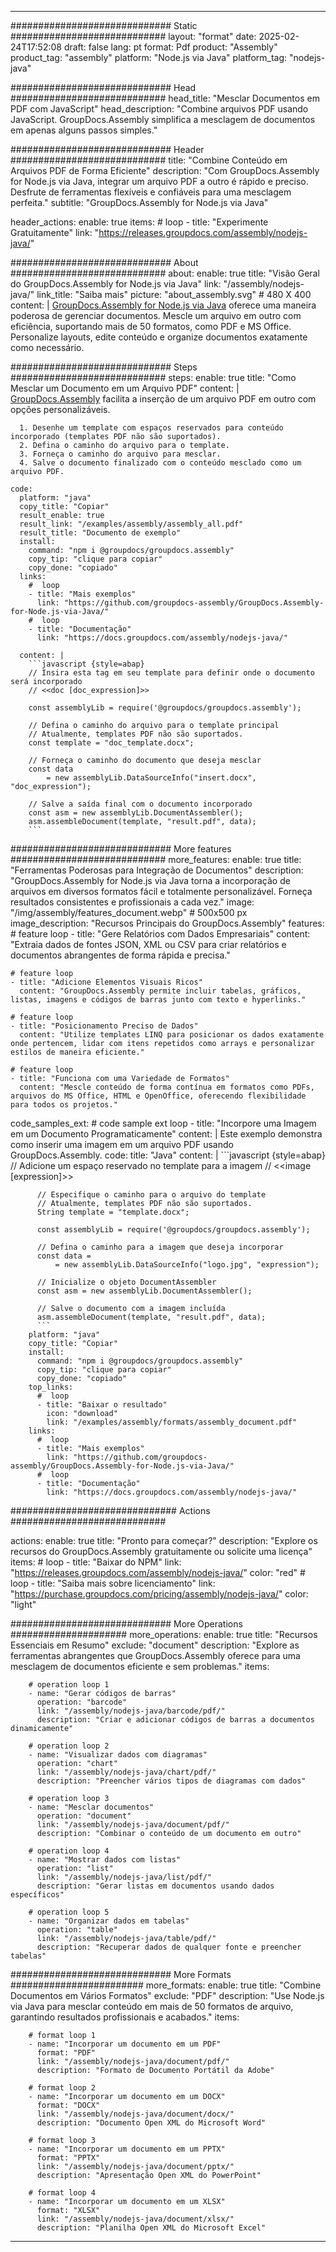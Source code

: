 



---
############################# Static ############################
layout: "format"
date:  2025-02-24T17:52:08
draft: false
lang: pt
format: Pdf
product: "Assembly"
product_tag: "assembly"
platform: "Node.js via Java"
platform_tag: "nodejs-java"

############################# Head ############################
head_title: "Mesclar Documentos em PDF com JavaScript"
head_description: "Combine arquivos PDF usando JavaScript. GroupDocs.Assembly simplifica a mesclagem de documentos em apenas alguns passos simples."

############################# Header ############################
title: "Combine Conteúdo em Arquivos PDF de Forma Eficiente" 
description: "Com GroupDocs.Assembly for Node.js via Java, integrar um arquivo PDF a outro é rápido e preciso. Desfrute de ferramentas flexíveis e confiáveis para uma mesclagem perfeita."
subtitle: "GroupDocs.Assembly for Node.js via Java" 

header_actions:
  enable: true
  items:
    #  loop
    - title: "Experimente Gratuitamente"
      link: "https://releases.groupdocs.com/assembly/nodejs-java/"
      
############################# About ############################
about:
    enable: true
    title: "Visão Geral do GroupDocs.Assembly for Node.js via Java"
    link: "/assembly/nodejs-java/"
    link_title: "Saiba mais"
    picture: "about_assembly.svg" # 480 X 400
    content: |
       [GroupDocs.Assembly for Node.js via Java](/assembly/nodejs-java/) oferece uma maneira poderosa de gerenciar documentos. Mescle um arquivo em outro com eficiência, suportando mais de 50 formatos, como PDF e MS Office. Personalize layouts, edite conteúdo e organize documentos exatamente como necessário.

############################# Steps ############################
steps:
    enable: true
    title: "Como Mesclar um Documento em um Arquivo PDF"
    content: |
      [GroupDocs.Assembly](/assembly/nodejs-java/) facilita a inserção de um arquivo PDF em outro com opções personalizáveis.
      
      1. Desenhe um template com espaços reservados para conteúdo incorporado (templates PDF não são suportados).
      2. Defina o caminho do arquivo para o template.
      3. Forneça o caminho do arquivo para mesclar.
      4. Salve o documento finalizado com o conteúdo mesclado como um arquivo PDF.
   
    code:
      platform: "java"
      copy_title: "Copiar"
      result_enable: true
      result_link: "/examples/assembly/assembly_all.pdf"
      result_title: "Documento de exemplo"
      install:
        command: "npm i @groupdocs/groupdocs.assembly"
        copy_tip: "clique para copiar"
        copy_done: "copiado"
      links:
        #  loop
        - title: "Mais exemplos"
          link: "https://github.com/groupdocs-assembly/GroupDocs.Assembly-for-Node.js-via-Java/"
        #  loop
        - title: "Documentação"
          link: "https://docs.groupdocs.com/assembly/nodejs-java/"
          
      content: |
        ```javascript {style=abap}
        // Insira esta tag em seu template para definir onde o documento será incorporado
        // <<doc [doc_expression]>>
    
        const assemblyLib = require('@groupdocs/groupdocs.assembly');

        // Defina o caminho do arquivo para o template principal
        // Atualmente, templates PDF não são suportados.
        const template = "doc_template.docx";

        // Forneça o caminho do documento que deseja mesclar
        const data 
            = new assemblyLib.DataSourceInfo("insert.docx", "doc_expression");

        // Salve a saída final com o documento incorporado
        const asm = new assemblyLib.DocumentAssembler();
        asm.assembleDocument(template, "result.pdf", data);
        ```           

############################# More features ############################
more_features:
  enable: true
  title: "Ferramentas Poderosas para Integração de Documentos"
  description: "GroupDocs.Assembly for Node.js via Java torna a incorporação de arquivos em diversos formatos fácil e totalmente personalizável. Forneça resultados consistentes e profissionais a cada vez."
  image: "/img/assembly/features_document.webp" # 500x500 px
  image_description: "Recursos Principais do GroupDocs.Assembly"
  features:
    # feature loop
    - title: "Gere Relatórios com Dados Empresariais"
      content: "Extraia dados de fontes JSON, XML ou CSV para criar relatórios e documentos abrangentes de forma rápida e precisa."

    # feature loop
    - title: "Adicione Elementos Visuais Ricos"
      content: "GroupDocs.Assembly permite incluir tabelas, gráficos, listas, imagens e códigos de barras junto com texto e hyperlinks."

    # feature loop
    - title: "Posicionamento Preciso de Dados"
      content: "Utilize templates LINQ para posicionar os dados exatamente onde pertencem, lidar com itens repetidos como arrays e personalizar estilos de maneira eficiente."

    # feature loop
    - title: "Funciona com uma Variedade de Formatos"
      content: "Mescle conteúdo de forma contínua em formatos como PDFs, arquivos do MS Office, HTML e OpenOffice, oferecendo flexibilidade para todos os projetos."
      
  code_samples_ext:
    # code sample ext loop
    - title: "Incorpore uma Imagem em um Documento Programaticamente"
      content: |
        Este exemplo demonstra como inserir uma imagem em um arquivo PDF usando GroupDocs.Assembly.
      code:
        title: "Java"
        content: |
          ```javascript {style=abap}
          // Adicione um espaço reservado no template para a imagem
          // <<image [expression]>>

          // Especifique o caminho para o arquivo do template
          // Atualmente, templates PDF não são suportados.
          String template = "template.docx";
          
          const assemblyLib = require('@groupdocs/groupdocs.assembly');

          // Defina o caminho para a imagem que deseja incorporar
          const data =
              = new assemblyLib.DataSourceInfo("logo.jpg", "expression");

          // Inicialize o objeto DocumentAssembler
          const asm = new assemblyLib.DocumentAssembler();

          // Salve o documento com a imagem incluída
          asm.assembleDocument(template, "result.pdf", data);
          ```
        platform: "java"
        copy_title: "Copiar"
        install:
          command: "npm i @groupdocs/groupdocs.assembly"
          copy_tip: "clique para copiar"
          copy_done: "copiado"
        top_links:
          #  loop
          - title: "Baixar o resultado"
            icon: "download"
            link: "/examples/assembly/formats/assembly_document.pdf"
        links:
          #  loop
          - title: "Mais exemplos"
            link: "https://github.com/groupdocs-assembly/GroupDocs.Assembly-for-Node.js-via-Java/"
          #  loop
          - title: "Documentação"
            link: "https://docs.groupdocs.com/assembly/nodejs-java/"
            

            


############################## Actions ############################

actions:
  enable: true
  title: "Pronto para começar?"
  description: "Explore os recursos do GroupDocs.Assembly gratuitamente ou solicite uma licença"
  items:
    #  loop
    - title: "Baixar do NPM"
      link: "https://releases.groupdocs.com/assembly/nodejs-java/"
      color: "red"
        #  loop
    - title: "Saiba mais sobre licenciamento"
      link: "https://purchase.groupdocs.com/pricing/assembly/nodejs-java/"
      color: "light"


############################# More Operations #####################
more_operations:
    enable: true
    title: "Recursos Essenciais em Resumo"
    exclude: "document"
    description: "Explore as ferramentas abrangentes que GroupDocs.Assembly oferece para uma mesclagem de documentos eficiente e sem problemas."
    items: 
          
        # operation loop 1
        - name: "Gerar códigos de barras"
          operation: "barcode"
          link: "/assembly/nodejs-java/barcode/pdf/"
          description: "Criar e adicionar códigos de barras a documentos dinamicamente"

        # operation loop 2
        - name: "Visualizar dados com diagramas"
          operation: "chart"
          link: "/assembly/nodejs-java/chart/pdf/"
          description: "Preencher vários tipos de diagramas com dados"

        # operation loop 3
        - name: "Mesclar documentos"
          operation: "document"
          link: "/assembly/nodejs-java/document/pdf/"
          description: "Combinar o conteúdo de um documento em outro"

        # operation loop 4
        - name: "Mostrar dados com listas"
          operation: "list"
          link: "/assembly/nodejs-java/list/pdf/"
          description: "Gerar listas em documentos usando dados específicos"

        # operation loop 5
        - name: "Organizar dados em tabelas"
          operation: "table"
          link: "/assembly/nodejs-java/table/pdf/"
          description: "Recuperar dados de qualquer fonte e preencher tabelas"
         
          
############################# More Formats ########################
more_formats:
    enable: true
    title: "Combine Documentos em Vários Formatos"
    exclude: "PDF"
    description: "Use Node.js via Java para mesclar conteúdo em mais de 50 formatos de arquivo, garantindo resultados profissionais e acabados."
    items: 
          
        # format loop 1
        - name: "Incorporar um documento em um PDF"
          format: "PDF"
          link: "/assembly/nodejs-java/document/pdf/"
          description: "Formato de Documento Portátil da Adobe"
          
        # format loop 2
        - name: "Incorporar um documento em um DOCX"
          format: "DOCX"
          link: "/assembly/nodejs-java/document/docx/"
          description: "Documento Open XML do Microsoft Word"
          
        # format loop 3
        - name: "Incorporar um documento em um PPTX"
          format: "PPTX"
          link: "/assembly/nodejs-java/document/pptx/"
          description: "Apresentação Open XML do PowerPoint"
          
        # format loop 4
        - name: "Incorporar um documento em um XLSX"
          format: "XLSX"
          link: "/assembly/nodejs-java/document/xlsx/"
          description: "Planilha Open XML do Microsoft Excel"


          

---